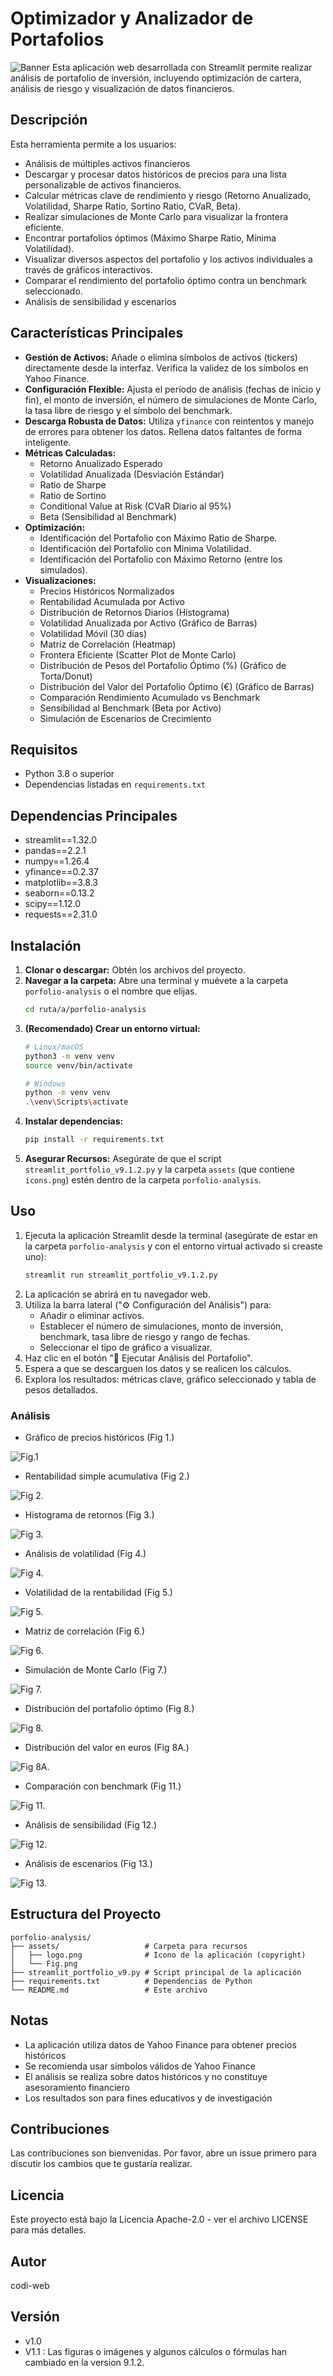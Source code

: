 # Optimizador y Analizador de Portafolios
![Banner](assets/Banner_Portfolio.png)
Esta aplicación web desarrollada con Streamlit permite realizar análisis de portafolio de inversión, incluyendo optimización de cartera, análisis de riesgo y visualización de datos financieros.

## Descripción

Esta herramienta permite a los usuarios:
- Análisis de múltiples activos financieros
- Descargar y procesar datos históricos de precios para una lista personalizable de activos financieros.
- Calcular métricas clave de rendimiento y riesgo (Retorno Anualizado, Volatilidad, Sharpe Ratio, Sortino Ratio, CVaR, Beta).
- Realizar simulaciones de Monte Carlo para visualizar la frontera eficiente.
- Encontrar portafolios óptimos (Máximo Sharpe Ratio, Mínima Volatilidad).
- Visualizar diversos aspectos del portafolio y los activos individuales a través de gráficos interactivos.
- Comparar el rendimiento del portafolio óptimo contra un benchmark seleccionado.
- Análisis de sensibilidad y escenarios

## Características Principales

- **Gestión de Activos:** Añade o elimina símbolos de activos (tickers) directamente desde la interfaz. Verifica la validez de los símbolos en Yahoo Finance.
- **Configuración Flexible:** Ajusta el período de análisis (fechas de inicio y fin), el monto de inversión, el número de simulaciones de Monte Carlo, la tasa libre de riesgo y el símbolo del benchmark.
- **Descarga Robusta de Datos:** Utiliza `yfinance` con reintentos y manejo de errores para obtener los datos. Rellena datos faltantes de forma inteligente.
- **Métricas Calculadas:**
    - Retorno Anualizado Esperado
    - Volatilidad Anualizada (Desviación Estándar)
    - Ratio de Sharpe
    - Ratio de Sortino
    - Conditional Value at Risk (CVaR Diario al 95%)
    - Beta (Sensibilidad al Benchmark)
- **Optimización:**
    - Identificación del Portafolio con Máximo Ratio de Sharpe.
    - Identificación del Portafolio con Mínima Volatilidad.
    - Identificación del Portafolio con Máximo Retorno (entre los simulados).
- **Visualizaciones:**
    - Precios Históricos Normalizados
    - Rentabilidad Acumulada por Activo
    - Distribución de Retornos Diarios (Histograma)
    - Volatilidad Anualizada por Activo (Gráfico de Barras)
    - Volatilidad Móvil (30 días)
    - Matriz de Correlación (Heatmap)
    - Frontera Eficiente (Scatter Plot de Monte Carlo)
    - Distribución de Pesos del Portafolio Óptimo (%) (Gráfico de Torta/Donut)
    - Distribución del Valor del Portafolio Óptimo (€) (Gráfico de Barras)
    - Comparación Rendimiento Acumulado vs Benchmark
    - Sensibilidad al Benchmark (Beta por Activo)
    - Simulación de Escenarios de Crecimiento

## Requisitos

- Python 3.8 o superior
- Dependencias listadas en `requirements.txt`
  
## Dependencias Principales
- streamlit==1.32.0
- pandas==2.2.1
- numpy==1.26.4
- yfinance==0.2.37
- matplotlib==3.8.3
- seaborn==0.13.2
- scipy==1.12.0
- requests==2.31.0

## Instalación

1.  **Clonar o descargar:** Obtén los archivos del proyecto.
2.  **Navegar a la carpeta:** Abre una terminal y muévete a la carpeta `porfolio-analysis` o el nombre que elijas.
    ```bash
    cd ruta/a/porfolio-analysis
    ```
3.  **(Recomendado) Crear un entorno virtual:**
    ```bash
    # Linux/macOS
    python3 -m venv venv
    source venv/bin/activate

    # Windows
    python -m venv venv
    .\venv\Scripts\activate
    ```
4.  **Instalar dependencias:**
    ```bash
    pip install -r requirements.txt
    ```
5.  **Asegurar Recursos:** Asegúrate de que el script `streamlit_portfolio_v9.1.2.py` y la carpeta `assets` (que contiene `icons.png`) estén dentro de la carpeta `porfolio-analysis`.

## Uso

1.  Ejecuta la aplicación Streamlit desde la terminal (asegúrate de estar en la carpeta `porfolio-analysis` y con el entorno virtual activado si creaste uno):
    ```bash
    streamlit run streamlit_portfolio_v9.1.2.py
    ```
2.  La aplicación se abrirá en tu navegador web.
3.  Utiliza la barra lateral ("⚙️ Configuración del Análisis") para:
    - Añadir o eliminar activos.
    - Establecer el número de simulaciones, monto de inversión, benchmark, tasa libre de riesgo y rango de fechas.
    - Seleccionar el tipo de gráfico a visualizar.
4.  Haz clic en el botón "💼 Ejecutar Análisis del Portafolio".
5.  Espera a que se descarguen los datos y se realicen los cálculos.
6.  Explora los resultados: métricas clave, gráfico seleccionado y tabla de pesos detallados.

### Análisis
- Gráfico de precios históricos (Fig 1.)
  
![Fig.1](assets/historical_prices.png)
  
- Rentabilidad simple acumulativa (Fig 2.)
  
![Fig 2.](assets/simple_profitability.png)
 
- Histograma de retornos (Fig 3.)
  
![Fig 3.](assets/returns_histogram.png)
 
- Análisis de volatilidad (Fig 4.)

![Fig 4.](assets/volatility_chart.png)
  
- Volatilidad de la rentabilidad (Fig 5.)

![Fig 5.](assets/volatility_profitability.png)
  
-  Matriz de correlación (Fig 6.)
  
![Fig 6.](assets/correlation_matrix.png)
  
- Simulación de Monte Carlo (Fig 7.)

![Fig 7.](assets/monte_carlo_simulation.png)

- Distribución del portafolio óptimo (Fig 8.)

![Fig 8.](assets/optimal_portfolio_distribution.png)

- Distribución del valor en euros (Fig 8A.)

![Fig 8A.](assets/distribution_value_euros.png)

- Comparación con benchmark (Fig 11.)

![Fig 11.](assets/comparison_benchmark.png)

- Análisis de sensibilidad (Fig 12.)

![Fig 12.](assets/sensitivity_analysis.png)

- Análisis de escenarios (Fig 13.)

![Fig 13.](assets/scenario_analysis.png)



## Estructura del Proyecto

```
porfolio-analysis/
├── assets/                   # Carpeta para recursos
│   ├── logo.png              # Icono de la aplicación (copyright)
│   └── Fig.png
├── streamlit_portfolio_v9.py # Script principal de la aplicación
├── requirements.txt          # Dependencias de Python
└── README.md                 # Este archivo

```

## Notas

- La aplicación utiliza datos de Yahoo Finance para obtener precios históricos
- Se recomienda usar símbolos válidos de Yahoo Finance
- El análisis se realiza sobre datos históricos y no constituye asesoramiento financiero
- Los resultados son para fines educativos y de investigación

## Contribuciones

Las contribuciones son bienvenidas. Por favor, abre un issue primero para discutir los cambios que te gustaría realizar.

## Licencia

Este proyecto está bajo la Licencia Apache-2.0 - ver el archivo LICENSE para más detalles.

## Autor

codi-web

## Versión

- v1.0
- V1.1 : Las figuras o imágenes y algunos cálculos o fórmulas han cambiado en la version 9.1.2.
